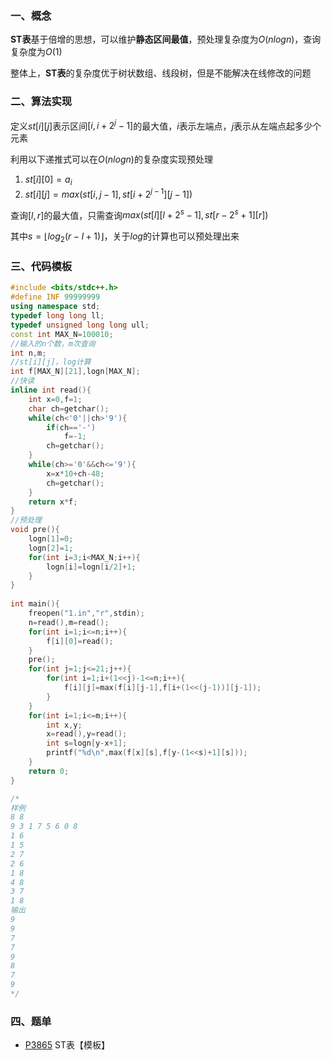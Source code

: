 ### 一、概念

**ST表**基于倍增的思想，可以维护**静态区间最值**，预处理复杂度为$O(nlogn)$，查询复杂度为$O(1)$

整体上，**ST表**的复杂度优于树状数组、线段树，但是不能解决在线修改的问题

### 二、算法实现

定义$st[i][j]$表示区间$[i,i+2^{j}-1]$​的最大值，$i$表示左端点，$j$表示从左端点起多少个元素

利用以下递推式可以在$O(nlogn)$的复杂度实现预处理

1. $st[i][0]=a_{i}$
2. $st[i][j]=max(st[i,j-1],st[i+2^{j-1}][j-1])$

查询$[l,r]$的最大值，只需查询$max(st[l][l+2^s-1],st[r-2^s+1][r])$

其中$s=\lfloor log_{2}(r-l+1) \rfloor$，关于$log$的计算也可以预处理出来

### 三、代码模板

```c++
#include <bits/stdc++.h>
#define INF 99999999
using namespace std;
typedef long long ll;
typedef unsigned long long ull;
const int MAX_N=100010;
//输入的n个数，m次查询
int n,m; 
//st[i][j]，log计算
int f[MAX_N][21],logn[MAX_N];
//快读
inline int read(){
	int x=0,f=1;
	char ch=getchar();
	while(ch<'0'||ch>'9'){
		if(ch=='-') 
			f=-1;
		ch=getchar();
	}
	while(ch>='0'&&ch<='9'){
		x=x*10+ch-48;
		ch=getchar();
	}
	return x*f;
}
//预处理
void pre(){
	logn[1]=0;
	logn[2]=1;
	for(int i=3;i<MAX_N;i++){
		logn[i]=logn[i/2]+1;
	}
} 
 
int main(){
	freopen("1.in","r",stdin);
	n=read(),m=read();
	for(int i=1;i<=n;i++){
		f[i][0]=read();
	}
	pre();
	for(int j=1;j<=21;j++){
		for(int i=1;i+(1<<j)-1<=n;i++){
			f[i][j]=max(f[i][j-1],f[i+(1<<(j-1))][j-1]);
		}
	}
	for(int i=1;i<=m;i++){
		int x,y;
		x=read(),y=read();
		int s=logn[y-x+1];
		printf("%d\n",max(f[x][s],f[y-(1<<s)+1][s]));
	}
	return 0;
}

/*
样例
8 8
9 3 1 7 5 6 0 8
1 6
1 5
2 7
2 6
1 8
4 8
3 7
1 8
输出
9
9
7
7
9
8
7
9
*/
```

### 四、题单

- [P3865](https://www.luogu.com.cn/problem/P3865) ST表【模板】